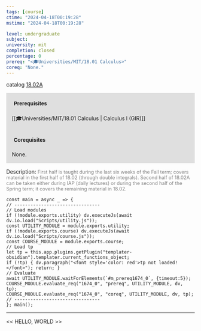 ```yaml
---
tags: [course]
ctime: "2024-04-18T00:19:28"
mstime: "2024-04-18T00:19:28"

level: undergraduate
subject: 
university: mit
completion: closed
percentage: 0
prereq: "<🎓Universities/MIT/18.01 Calculus>"
coreq: "None."
---
```


catalog [18.02A](http://student.mit.edu/catalog/m18a.html#18.02A)

<span style="display: block; padding: 15px; background-color: rgb(100, 100, 100, 0.2);"><font id="m_prereq1674_0" style="display: block; font-family: Arial, sans-serif; font-weight: bold; padding: 5px">Prerequisites</font><br><span id="prereq1674_0">[[🎓Universities/MIT/18.01 Calculus | Calculus I (GIR)]]</span></span>
<span style="display: block; padding: 15px; background-color: rgb(100, 100, 100, 0.2);"><font id="m_coreq1674_0" style="display: block; font-family: Arial, sans-serif; font-weight: bold; padding: 5px">Corequisites</font><br><span id="coreq1674_0">None.</span></span>

<font style="">Description:</font>
<font style="color: grey; font-size: 0.8rem;">First half is taught during the last six weeks of the Fall term; covers material in the first half of 18.02 (through double integrals). Second half of 18.02A can be taken either during IAP (daily lectures) or during the second half of the Spring term; it covers the remaining material in 18.02.</font>

```dataviewjs
const main = async _ => {
// --------------------------------
// Load modules
if (!module.exports.utility) dv.executeJs(await dv.io.load("Scripts/utility.js"));
const UTILITY_MODULE = module.exports.utility;
if (!module.exports.course) dv.executeJs(await dv.io.load("Scripts/course.js"));
const COURSE_MODULE = module.exports.course;
// Load tp
let tp = this.app.plugins.getPlugin("templater-obsidian").templater.current_functions_object;
if (!tp) { dv.paragraph("<font style='color: red'>tp not loaded!</font>"); return; }
// Evaluate
await UTILITY_MODULE.waitForElements(`#m_prereq1674_0`, {timeout:5});
COURSE_MODULE.evaluate_req("1674_0", "prereq", UTILITY_MODULE, dv, tp);
COURSE_MODULE.evaluate_req("1674_0", "coreq", UTILITY_MODULE, dv, tp);
// --------------------------------
}; main();
```

---

<< HELLO, WORLD >>
